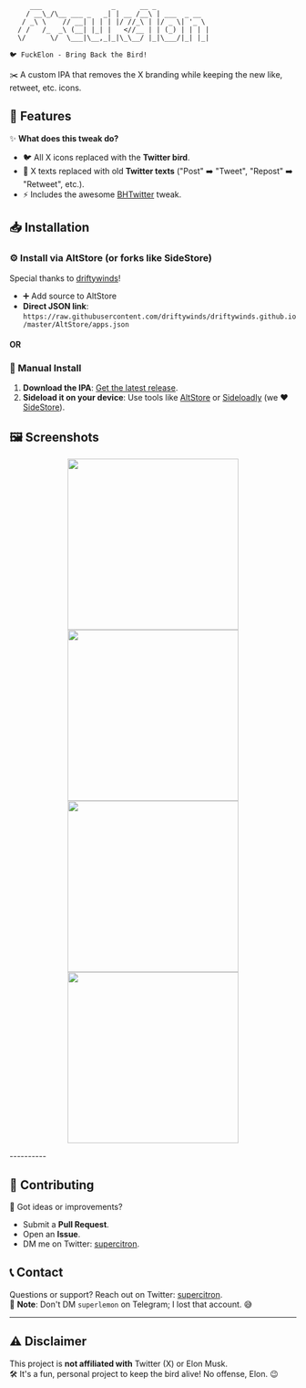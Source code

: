```plaintext
     ___                 _      __ _             
    / __\_/\__ ___ _   _| | __ /__\ | ___  _ __  
   / _\ \    // __| | | | |/ //_\ | |/ _ \| '_ \ 
  / /   /_  _\ (__| |_| |   <//__ | | (_) | | | |
  \/      \/  \___|\__,_|_|\_\__/ |_|\___/|_| |_|

🐦 FuckElon - Bring Back the Bird!
```

✂️ A custom IPA that removes the X branding while keeping the new like, retweet, etc. icons.

## 🌟 Features

✨ **What does this tweak do?**

-   🐦 All X icons replaced with the **Twitter bird**.
-   🔄 X texts replaced with old **Twitter texts** ("Post" ➡️ "Tweet", "Repost" ➡️ "Retweet", etc.).
-   ⚡ Includes the awesome [BHTwitter](https://github.com/BandarHL/BHTwitter) tweak.



## 📥 Installation

### ⚙️ Install via AltStore (or forks like SideStore)

Special thanks to [driftywinds](https://github.com/driftywinds)!

-   ➕ Add source to AltStore
-   **Direct JSON link**: `https://raw.githubusercontent.com/driftywinds/driftywinds.github.io/master/AltStore/apps.json`

#### OR

### 🔧 Manual Install

1.  **Download the IPA**: [Get the latest release](https://github.com/ghl3m0n/FuckElon/releases).
2.  **Sideload it on your device**: Use tools like [AltStore](https://altstore.io/) or [Sideloadly](https://sideloadly.io/) (we ❤️ [SideStore](https://sidestore.io/)).

## 🖼️ Screenshots
<p align="center">
    <img src="https://raw.githubusercontent.com/ghl3m0n/FuckElon/main/images/1.PNG" width="300">
    <img src="https://raw.githubusercontent.com/ghl3m0n/FuckElon/main/images/2.PNG" width="300">
    <img src="https://raw.githubusercontent.com/ghl3m0n/FuckElon/main/images/3.PNG" width="300">
    <img src="https://raw.githubusercontent.com/ghl3m0n/FuckElon/main/images/4.PNG" width="300">
</p>
----------

## 🤝 Contributing

📝 Got ideas or improvements?

-   Submit a **Pull Request**.
-   Open an **Issue**.
-   DM me on Twitter: [supercitron](https://x.com/supercitron).

## 📞 Contact

Questions or support? Reach out on Twitter: [supercitron](https://x.com/supercitron).  
🚫 **Note**: Don't DM `superlemon` on Telegram; I lost that account. 😅

----------

## ⚠️ Disclaimer

This project is **not affiliated with** Twitter (X) or Elon Musk.  
🛠️ It's a fun, personal project to keep the bird alive! No offense, Elon. 😉
